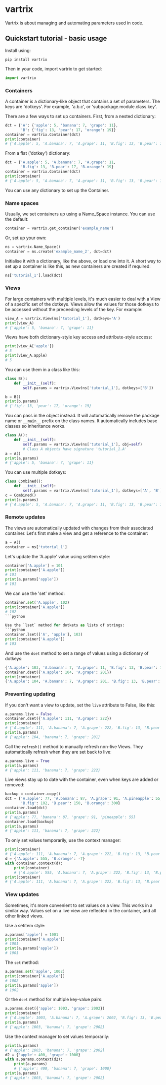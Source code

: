 # vartrix

Vartrix is about managing and automating parameters used in code.

## Quickstart tutorial - basic usage

Install using:

```
pip install vartrix
```

Then in your code, import vartrix to get started:

```python
import vartrix
```

### Containers
A container is a dictionary-like object that contains a set of parameters. The keys are 'dotkeys'. For example, 'a.b.c', or 'subpackage.module.class.key'.

There are a few ways to set up containers. First, from a nested dictionary:
```python
dct = {'A': {'apple': 5, 'banana': 7, 'grape': 11},
	   'B': {'fig': 13, 'pear': 17, 'orange': 19}}
container = vartrix.Container(dct)
print(container)
# {'A.apple': 5, 'A.banana': 7, 'A.grape': 11, 'B.fig': 13, 'B.pear': 17, 'B.orange': 19}
```

From a flat ('dotkey') dictionary:
```python
dct = {'A.apple': 5, 'A.banana': 7, 'A.grape': 11,
	   'B.fig': 13, 'B.pear': 17, 'B.orange': 19}
container = vartrix.Container(dct)
print(container)
# {'A.apple': 5, 'A.banana': 7, 'A.grape': 11, 'B.fig': 13, 'B.pear': 17, 'B.orange': 19}
```

You can use any dictionary to set up the Container.

### Name spaces

Usually, we set containers up using a Name_Space instance. You can use the default:
```python
container = vartrix.get_container('example_name')
```

Or, set up your own:
```python
ns = vartrix.Name_Space()
container = ns.create('example_name_2', dct=dct)
```

Initialise it with a dictionary, like the above, or load one into it. A short way to set up a container is like this, as new containers are created if required:
```python
ns['tutorial_1'].load(dct)
```


### Views
For large containers with multiple levels, it's much easier to deal with a View of a specific set of the dotkeys. Views allow the values for those dotkeys to be accessed without the preceeding levels of the key. For example:

```python
view_A = vartrix.View(ns['tutorial_1'], dotkeys='A')
print(view_A)
# {'apple': 5, 'banana': 7, 'grape': 11}
```

Views have both dictionary-style key access and attribute-style access:
```python
print(view_A['apple'])
# 5
print(view_A.apple)
# 5
```

You can use them in a class like this:
```python
class B():
	def __init__(self):
		self.params = vartrix.View(ns['tutorial_1'], dotkeys=['B'])

b = B()
print(b.params)
# {'fig': 13, 'pear': 17, 'orange': 19}
```

You can pass in the object instead. It will automatically remove the package name or `__main__` prefix on the class names. It automatically includes base classes so inheritance works.

```python
class A():
	def __init__(self):
		self.params = vartrix.View(ns['tutorial_1'], obj=self)
		# Class A objects have signature 'tutorial_1.A'
a = A()
print(a.params)
# {'apple': 5, 'banana': 7, 'grape': 11}
```
 
You can use multiple dotkeys:
```python
class Combined():
	def __init__(self):
		self.params = vartrix.View(ns['tutorial_1'], dotkeys=['A', 'B'])
c = Combined()
print(c.params)
# {'A.apple': 5, 'A.banana': 7, 'A.grape': 11, 'B.fig': 13, 'B.pear': 17, 'B.orange': 19}
```
	
	
### Remote updates
The views are automatically updated with changes from their associated container. Let's first make a view and get a reference to the container:

```python
a = A()
container = ns['tutorial_1']
```

Let's update the 'A.apple' value using setitem style:
```python
container['A.apple'] = 101
print(container['A.apple'])
# 101
print(a.params['apple'])
# 101
```

We can use the 'set' method:
```python
container.set('A.apple', 102)
print(container['A.apple'])
# 102
```python

Use the `lset` method for dotkets as lists of strings:
```python
container.lset(['A', 'apple'], 103)
print(container['A.apple'])
# 103
```

And use the `dset` method to set a range of values using a dictionary of dotkeys:
```python
{'A.apple': 103, 'A.banana': 7, 'A.grape': 11, 'B.fig': 13, 'B.pear': 17, 'B.orange': 19}
container.dset({'A.apple': 104, 'A.grape': 201})
print(container)
{'A.apple': 104, 'A.banana': 7, 'A.grape': 201, 'B.fig': 13, 'B.pear': 17, 'B.orange': 19}
```

### Preventing updating
If you don't want a view to update, set the `live` attribute to False, like this:
```python
a.params.live = False
container.dset({'A.apple': 111, 'A.grape': 222})
print(container)
# {'A.apple': 111, 'A.banana': 7, 'A.grape': 222, 'B.fig': 13, 'B.pear': 17, 'B.orange': 19}
print(a.params)
# {'apple': 104, 'banana': 7, 'grape': 201}
```

Call the `refresh()` method to manually refresh non-live Views. They automatically refresh when they are set back to live:
```python
a.params.live = True
print(a.params)
# {'apple': 111, 'banana': 7, 'grape': 222}
```


Live views stay up to date with the container, even when keys are added or removed:
```python
backup = container.copy()
dct = {'A.apple': 77, 'A.banana': 87, 'A.grape': 91, 'A.pineapple': 55,
	   'B.fig': 102, 'B.pear': 150, 'B.orange': 300}
container.load(dct)
print(a.params)
# {'apple': 77, 'banana': 87, 'grape': 91, 'pineapple': 55}
container.load(backup)
print(a.params)
# {'apple': 111, 'banana': 7, 'grape': 222}
```

To only set values temporarily, use the context manager:
```python
print(container)
# {'A.apple': 111, 'A.banana': 7, 'A.grape': 222, 'B.fig': 13, 'B.pear': 17, 'B.orange': 19}
d = {'A.apple': 555, 'B.orange': -7}
with container.context(d):
	print(container)
	# {'A.apple': 555, 'A.banana': 7, 'A.grape': 222, 'B.fig': 13, 'B.pear': 17, 'B.orange': -7}
print(container)
# {'A.apple': 111, 'A.banana': 7, 'A.grape': 222, 'B.fig': 13, 'B.pear': 17, 'B.orange': 19}
```


### View updates
Sometimes, it's more convenient to set values on a view. This works in a similar way. Values set on a live view are reflected in the container, and all other linked views.

Use a setitem style:
```python
a.params['apple'] = 1001
print(container['A.apple'])
# 1001
print(a.params['apple'])
# 1001
```

The `set` method:
```python
a.params.set('apple', 1002)
print(container['A.apple'])
# 1002
print(a.params['apple'])
# 1002
```

Or the `dset` method for multiple key-value pairs:
```python
a.params.dset({'apple': 1003, 'grape': 2002})
print(container)
# {'A.apple': 1003, 'A.banana': 7, 'A.grape': 2002, 'B.fig': 13, 'B.pear': 17, 'B.orange': 19}
print(a.params)
# {'apple': 1003, 'banana': 7, 'grape': 2002}
```
	
Use the context manager to set values temporarily:
```python
print(a.params)
# {'apple': 1003, 'banana': 7, 'grape': 2002}
d2 = {'apple': 400, 'grape': 1000}
with a.params.context(d2):
	print(a.params)
	# {'apple': 400, 'banana': 7, 'grape': 1000}
print(a.params)
# {'apple': 1003, 'banana': 7, 'grape': 2002}
```
